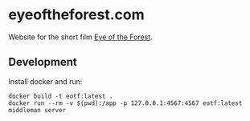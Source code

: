 # eyeoftheforest.com

Website for the short film [Eye of the Forest](https://facebook.com/eyeoftheforest).

## Development

Install docker and run:

```shell
docker build -t eotf:latest .
docker run --rm -v $(pwd):/app -p 127.0.0.1:4567:4567 eotf:latest middleman server
```
